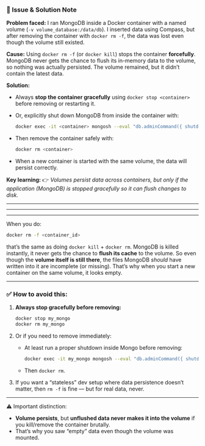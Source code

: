 ### 📝 Issue & Solution Note

**Problem faced:**
I ran MongoDB inside a Docker container with a named volume (`-v volume_database:/data/db`). I inserted data using Compass, but after removing the container with `docker rm -f`, the data was lost even though the volume still existed.

**Cause:**
Using `docker rm -f` (or `docker kill`) stops the container **forcefully**. MongoDB never gets the chance to flush its in-memory data to the volume, so nothing was actually persisted. The volume remained, but it didn’t contain the latest data.

**Solution:**

* Always **stop the container gracefully** using `docker stop <container>` before removing or restarting it.
* Or, explicitly shut down MongoDB from inside the container with:

  ```bash
  docker exec -it <container> mongosh --eval "db.adminCommand({ shutdown: 1 })"
  ```
* Then remove the container safely with:

  ```bash
  docker rm <container>
  ```
* When a new container is started with the same volume, the data will persist correctly.

**Key learning:**
👉 *Volumes persist data across containers, but only if the application (MongoDB) is stopped gracefully so it can flush changes to disk.*

---
---
---


When you do:

```bash
docker rm -f <container_id>
```

that’s the same as doing `docker kill` + `docker rm`.
MongoDB is killed instantly, it never gets the chance to **flush its cache** to the volume.
So even though the **volume itself is still there**, the files MongoDB *should* have written into it are incomplete (or missing). That’s why when you start a new container on the same volume, it looks empty.

---

### ✅ How to avoid this:

1. **Always stop gracefully before removing:**

   ```bash
   docker stop my_mongo
   docker rm my_mongo
   ```

2. Or if you need to remove immediately:

   * At least run a proper shutdown inside Mongo before removing:

     ```bash
     docker exec -it my_mongo mongosh --eval "db.adminCommand({ shutdown: 1 })"
     ```
   * Then `docker rm`.

3. If you want a “stateless” dev setup where data persistence doesn’t matter, then `rm -f` is fine — but for real data, never.

---

⚠️ Important distinction:

* **Volume persists**, but **unflushed data never makes it into the volume** if you kill/remove the container brutally.
* That’s why you saw “empty” data even though the volume was mounted.